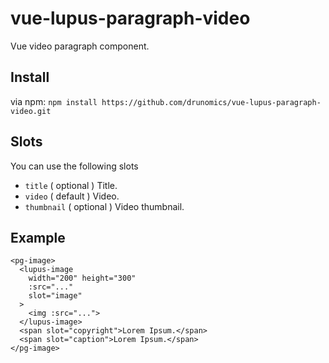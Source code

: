 # vue-lupus-paragraph-video
Vue video paragraph component.

## Install

via npm:
`npm install https://github.com/drunomics/vue-lupus-paragraph-video.git`


## Slots
You can use the following slots

- `title` ( optional )
  Title.
- `video` ( default )
  Video.
- `thumbnail` ( optional )
  Video thumbnail.

## Example
```
<pg-image>
  <lupus-image
    width="200" height="300"
    :src="..."
    slot="image"
  >
    <img :src="...">
  </lupus-image>
  <span slot="copyright">Lorem Ipsum.</span>
  <span slot="caption">Lorem Ipsum.</span>
</pg-image>
```
